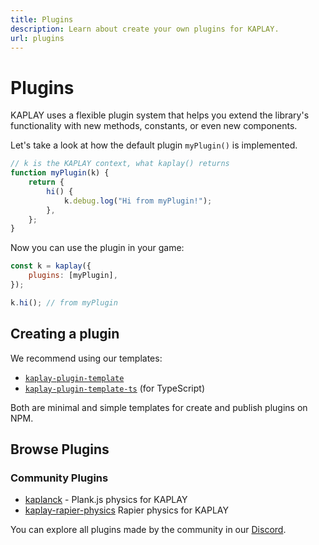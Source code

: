 ```yaml
---
title: Plugins
description: Learn about create your own plugins for KAPLAY.
url: plugins
---
```


# Plugins

KAPLAY uses a flexible plugin system that helps you extend the library's
functionality with new methods, constants, or even new components.

Let's take a look at how the default plugin `myPlugin()` is implemented.

```js
// k is the KAPLAY context, what kaplay() returns
function myPlugin(k) {
    return {
        hi() {
            k.debug.log("Hi from myPlugin!");
        },
    };
}
```

Now you can use the plugin in your game:

```js
const k = kaplay({
    plugins: [myPlugin],
});

k.hi(); // from myPlugin
```

## Creating a plugin

We recommend using our templates:

- [`kaplay-plugin-template`](https://github.com/kaplayjs/kaplay-plugin-template)
- [`kaplay-plugin-template-ts`](https://github.com/kaplayjs/kaplay-plugin-template-ts)
  (for TypeScript)

Both are minimal and simple templates for create and publish plugins on NPM.

## Browse Plugins

### Community Plugins

- [kaplanck](https://kesuave.github.io/KaPlanck/) - Plank.js physics for KAPLAY
- [kaplay-rapier-physics](https://www.npmjs.com/package/kaplay-physics-rapier)
  Rapier physics for KAPLAY

You can explore all plugins made by the community in our
[Discord](https://discord.gg/kaboom-883781994583056384).
